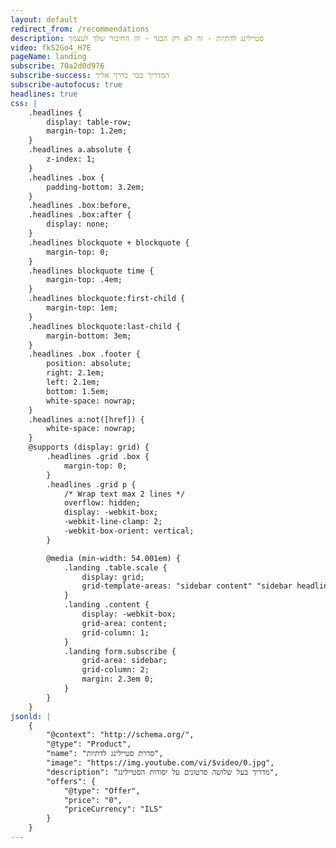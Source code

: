 ```yaml
---
layout: default
redirect_from: /recommendations
description: סטיילינג לדתיות - זה לא רק הבגד - זה החיבור שלך לעצמך
video: fkS2Go4_H7E
pageName: landing
subscribe: 70a2d0d976
subscribe-success: המדריך כבר בדרך אליך
subscribe-autofocus: true
headlines: true
css: |
    .headlines {
        display: table-row;
        margin-top: 1.2em;
    }
    .headlines a.absolute {
        z-index: 1;
    }
    .headlines .box {
        padding-bottom: 3.2em;
    }
    .headlines .box:before,
    .headlines .box:after {
        display: none;
    }
    .headlines blockquote + blockquote {
        margin-top: 0;
    }
    .headlines blockquote time {
        margin-top: .4em;
    }
    .headlines blockquote:first-child {
        margin-top: 1em;
    }
    .headlines blockquote:last-child {
        margin-bottom: 3em;
    }
    .headlines .box .footer {
        position: absolute;
        right: 2.1em;
        left: 2.1em;
        bottom: 1.5em;
        white-space: nowrap;
    }
    .headlines a:not([href]) {
        white-space: nowrap;
    }
    @supports (display: grid) {
        .headlines .grid .box {
            margin-top: 0;
        }
        .headlines .grid p {
            /* Wrap text max 2 lines */
            overflow: hidden;
            display: -webkit-box;
            -webkit-line-clamp: 2;
            -webkit-box-orient: vertical;
        }

        @media (min-width: 54.001em) {
            .landing .table.scale {
                display: grid;
                grid-template-areas: "sidebar content" "sidebar headlines";
            }
            .landing .content {
                display: -webkit-box;
                grid-area: content;
                grid-column: 1;
            }
            .landing form.subscribe {
                grid-area: sidebar;
                grid-column: 2;
                margin: 2.3em 0;
            }
        }
    }
jsonld: |
    {
        "@context": "http://schema.org/",
        "@type": "Product",
        "name": "סדרת סטיילינג לדתיות",
        "image": "https://img.youtube.com/vi/$video/0.jpg",
        "description": "מדריך בעל שלושה סרטונים על יסודות הסטיילינג",
        "offers": {
            "@type": "Offer",
            "price": "0",
            "priceCurrency": "ILS"
        }
    }
---
```

